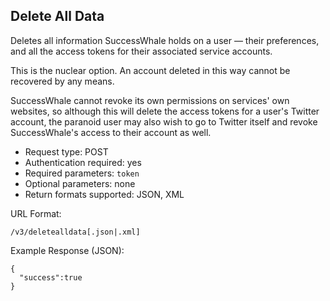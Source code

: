 Delete All Data
---------------

Deletes all information SuccessWhale holds on a user &mdash; their preferences, and all the access tokens for their associated service accounts.

This is the nuclear option. An account deleted in this way cannot be recovered by any means.

SuccessWhale cannot revoke its own permissions on services' own websites, so although this will delete the access tokens for a user's Twitter account, the paranoid user may also wish to go to Twitter itself and revoke SuccessWhale's access to their account as well.

* Request type: POST
* Authentication required: yes
* Required parameters: `token`
* Optional parameters: none
* Return formats supported: JSON, XML

URL Format:

    /v3/deletealldata[.json|.xml]

Example Response (JSON):

    {
      "success":true
    }
